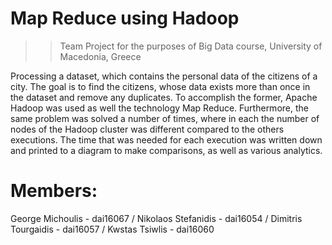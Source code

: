 # Map Reduce using Hadoop

>> Team Project for the purposes of Big Data course,
>> University of Macedonia, Greece


Processing a dataset, which contains the personal data of the citizens of a city. The goal is to find the citizens, whose data exists more than once in the dataset and remove any duplicates. To accomplish the former, Apache Hadoop was used as well the technology Map Reduce. Furthermore, the same problem was solved a number of times, where in each the number of nodes of the Hadoop  cluster was different compared to the others executions. The time that was needed for each execution was written down and printed to a diagram to make comparisons, as well as various analytics.


# Members:

George Michoulis - dai16067 / 
Nikolaos Stefanidis - dai16054 / 
Dimitris Tourgaidis - dai16057 / 
Kwstas Tsiwlis - dai16060
